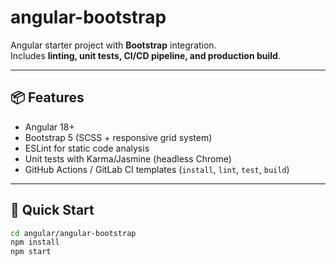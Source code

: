 # angular-bootstrap

Angular starter project with **Bootstrap** integration.  
Includes **linting, unit tests, CI/CD pipeline, and production build**.

---

## 📦 Features
- Angular 18+  
- Bootstrap 5 (SCSS + responsive grid system)  
- ESLint for static code analysis  
- Unit tests with Karma/Jasmine (headless Chrome)  
- GitHub Actions / GitLab CI templates (`install`, `lint`, `test`, `build`)  

---

## 🚀 Quick Start

```bash
cd angular/angular-bootstrap
npm install
npm start
